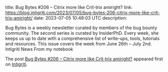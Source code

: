 title: Bug Bytes #206 – Citrix more like Crit-trix amiright?
link: https://blog.intigriti.com/2023/07/05/bug-bytes-206-citrix-more-like-crit-trix-amiright/
date: 2023-07-05 10:48:03 UTC
description: <p>Bug Bytes is a weekly newsletter curated by members of the bug bounty community. The second series is curated by InsiderPhD. Every week, she keeps us up to date with a comprehensive list of write-ups, tools, tutorials and resources. This issue covers the week from June 26th &#8211; July 2nd. Intigriti News From my notebook</p> <p>The post <a href="https://blog.intigriti.com/2023/07/05/bug-bytes-206-citrix-more-like-crit-trix-amiright/" rel="nofollow">Bug Bytes #206 &#8211; Citrix more like Crit-trix amiright?</a> appeared first on <a href="https://blog.intigriti.com" rel="nofollow">Intigriti</a>.</p>